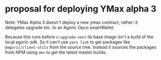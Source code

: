 # proposal for deploying YMax alpha 3

Note: YMax Alpha 3 doesn't deploy a new ymax contract; rather: it delegates upgrade etc. to an Agoric Opco smartWallet.

Because this runs before `n:upgrade-next` its base image isn't a build of the local agoric-sdk. So it can't use `yarn link` to get packages like `@agoric/client-utils` from the source tree. Instead it sources the packages from NPM using `dev` to get the latest master builds.
